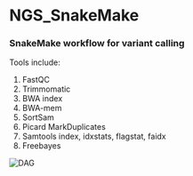 # NGS_SnakeMake

### SnakeMake workflow for variant calling

Tools include:
1. FastQC
2. Trimmomatic
3. BWA index
4. BWA-mem
5. SortSam
6. Picard MarkDuplicates
7. Samtools index, idxstats, flagstat, faidx
8. Freebayes

![DAG](C:/Users/amona/Downloads/dag.png)
